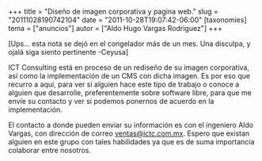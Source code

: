 +++
title = "Diseño de imagen corporativa y pagina web."
slug = "20111028190742104"
date = "2011-10-28T19:07:42-06:00"
[taxonomies]
tema = ["anuncios"]
autor = ["Aldo Hugo Vargas Rodriguez"]
+++

\[Ups… esta nota se dejó en el congelador más de un mes. Una disculpa, y
ojalá siga siento pertinente -Ceyusa\]

ICT Consulting está en proceso de un rediseño de su imagen corporativa,
así como la implementación de un CMS con dicha imagen. Es por eso que
recurro a aquí, para ver si alguien hace este tipo de trabajo o conoce a
alguien que desarrolle, preferentemente sobre software libre, para que
me envíe su contacto y ver si podemos ponernos de acuerdo en la
implementación.

El contacto a donde pueden enviar su información es con el ingeniero
Aldo Vargas, con dirección de correo <ventas@ictc.com.mx>. Espero que
existan alguien en este grupo con tales habilidades ya que es de suma
importancia colaborar entre nosotros.
